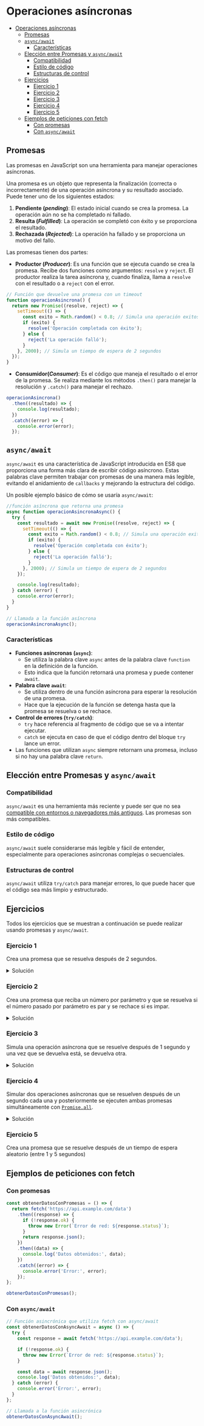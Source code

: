 # Operaciones asíncronas

- [Operaciones asíncronas](#operaciones-asíncronas)
  - [Promesas](#promesas)
  - [`async/await`](#asyncawait)
    - [Características](#características)
  - [Elección entre Promesas y `async/await`](#elección-entre-promesas-y-asyncawait)
    - [Compatibilidad](#compatibilidad)
    - [Estilo de código](#estilo-de-código)
    - [Estructuras de control](#estructuras-de-control)
  - [Ejercicios](#ejercicios)
    - [Ejercicio 1](#ejercicio-1)
    - [Ejercicio 2](#ejercicio-2)
    - [Ejercicio 3](#ejercicio-3)
    - [Ejercicio 4](#ejercicio-4)
    - [Ejercicio 5](#ejercicio-5)
  - [Ejemplos de peticiones con fetch](#ejemplos-de-peticiones-con-fetch)
    - [Con promesas](#con-promesas)
    - [Con `async/await`](#con-asyncawait)

## Promesas

Las promesas en JavaScript son una herramienta para manejar operaciones asíncronas.

Una promesa es un objeto que representa la finalización (correcta o incorrectamente) de una operación asíncrona y su resultado asociado. Puede tener uno de los siguientes estados:

1. **Pendiente (*pending*)**: El estado inicial cuando se crea la promesa. La operación aún no se ha completado ni fallado.
2. **Resulta (*Fulfilled*)**: La operación se completó con éxito y se proporciona el resultado.
3. **Rechazada (*Rejected*)**: La operación ha fallado y se proporciona un motivo del fallo.

Las promesas tienen dos partes:

- **Productor (*Producer*)**: Es una función que se ejecuta cuando se crea la promesa. Recibe dos funciones como argumentos: `resolve` y `reject`. El productor realiza la tarea asíncrona y, cuando finaliza, llama a `resolve` con el resultado o a `reject` con el error.

```js
// Función que devuelve una promesa con un timeout
function operacionAsincrona() {
  return new Promise((resolve, reject) => {
    setTimeout(() => {
      const exito = Math.random() < 0.8; // Simula una operación exitosa en un 80% de los casos
      if (exito) {
        resolve('Operación completada con éxito');
      } else {
        reject('La operación falló');
      }
    }, 2000); // Simula un tiempo de espera de 2 segundos
  });
}
```

- **Consumidor(*Consumer*)**: Es el código que maneja el resultado o el error de la promesa. Se realiza mediante los métodos `.then()` para manejar la resolución y `.catch()` para manejar el rechazo.

```js
operacionAsincrona()
  .then((resultado) => {
    console.log(resultado);
  })
  .catch((error) => {
    console.error(error);
  });
```

## `async/await`

`async/await` es una característica de JavaScript introducida en ES8 que proporciona una forma más clara de escribir código asíncrono. Estas palabras clave permiten trabajar con promesas de una manera más legible, evitando el anidamiento de `callbacks` y mejorando la estructura del código.

Un posible ejemplo básico de cómo se usaría `async/await`:

```js
//función asíncrona que retorna una promesa
async function operacionAsincronaAsync() {
  try {
    const resultado = await new Promise((resolve, reject) => {
      setTimeout(() => {
        const exito = Math.random() < 0.8; // Simula una operación exitosa en un 80% de los casos
        if (exito) {
          resolve('Operación completada con éxito');
        } else {
          reject('La operación falló');
        }
      }, 2000); // Simula un tiempo de espera de 2 segundos
    });

    console.log(resultado);
  } catch (error) {
    console.error(error);
  }
}

// Llamada a la función asíncrona
operacionAsincronaAsync();
```

### Características

- **Funciones asíncronas (`async`)**:
  - Se utiliza la palabra clave `async` antes de la palabra clave `function` en la definición de la función.
  - Esto indica que la función retornará una promesa y puede contener `await`.
- **Palabra clave `await`**:
  - Se utiliza dentro de una función asíncrona para esperar la resolución de una promesa.
  - Hace que la ejecución de la función se detenga hasta que la promesa se resuelva o se rechace.
- **Control de errores (`try/catch`)**:
  - `try` hace referencia al fragmento de código que se va a intentar ejecutar.
  - `catch` se ejecuta en caso de que el código dentro del bloque `try` lance un error.
- Las funciones que utilizan `async` siempre retornarn una promesa, incluso si no hay una palabra clave `return`.

## Elección entre Promesas y `async/await`

### Compatibilidad

`async/await` es una herramienta más reciente y puede ser que no sea [compatible con entornos o navegadores más antiguos](https://caniuse.com/async-functions). Las promesas son más compatibles.

### Estilo de código

`async/await` suele considerarse más legible y fácil de entender, especialmente para operaciones asíncronas complejas o secuenciales.

### Estructuras de control

`async/await` utiliza `try/catch` para manejar errores, lo que puede hacer que el código sea más limpio y estructurado.

## Ejercicios

Todos los ejercicios que se muestran a continuación se puede realizar usando promesas y `async/await`.

### Ejercicio 1

Crea una promesa que se resuelva después de 2 segundos.

<details>
  <summary>Solución</summary>

https://github.com/ipererol/Operaciones-Asincronas-JS/blob/b401d4294cb5930fbbfd42981445e292ffe0e9b1/ejercicio1.js#L1-L5

https://github.com/ipererol/Operaciones-Asincronas-JS/blob/b401d4294cb5930fbbfd42981445e292ffe0e9b1/ejercicio1.js#L12-L17

https://github.com/ipererol/Operaciones-Asincronas-JS/blob/b401d4294cb5930fbbfd42981445e292ffe0e9b1/ejercicio1.js#L23-L32

</details>

### Ejercicio 2

Crea una promesa que reciba un número por parámetro y que se resuelva si el número pasado por parámetro es par y se rechace si es impar.

<details>
  <summary>Solución</summary>

https://github.com/ipererol/Operaciones-Asincronas-JS/blob/286cbe98400df47c15c743aba64cd856cd561717/ejercicio2.js#L1-L9

https://github.com/ipererol/Operaciones-Asincronas-JS/blob/286cbe98400df47c15c743aba64cd856cd561717/ejercicio2.js#L16-L21

https://github.com/ipererol/Operaciones-Asincronas-JS/blob/e84f2f669e450887068a3b4baa4ad8605291c4ef/ejercicio2.js#L27-L36

</details>

### Ejercicio 3

Simula una operación asíncrona que se resuelve después de 1 segundo y una vez que se devuelva está, se devuelva otra.

<details>
  <summary>Solución</summary>

https://github.com/ipererol/Operaciones-Asincronas-JS/blob/80f5d14ad9a9f93e65fbed6827090c0f0ba8e5ac/ejercicio3.js#L1-L5

https://github.com/ipererol/Operaciones-Asincronas-JS/blob/80f5d14ad9a9f93e65fbed6827090c0f0ba8e5ac/ejercicio3.js#L7-L12

https://github.com/ipererol/Operaciones-Asincronas-JS/blob/80f5d14ad9a9f93e65fbed6827090c0f0ba8e5ac/ejercicio3.js#L14-L25

</details>

### Ejercicio 4

Simular dos operaciones asíncronas que se resuelven después de un segundo cada una y posteriormente se ejecuten ambas promesas simultáneamente con [`Promise.all`](https://developer.mozilla.org/es/docs/Web/JavaScript/Reference/Global_Objects/Promise/all).

<details>
  <summary>Solución</summary>

https://github.com/ipererol/Operaciones-Asincronas-JS/blob/4d93d372f4837af5467a7f0cba542635d4d787c8/ejercicio4.js#L1-L11

https://github.com/ipererol/Operaciones-Asincronas-JS/blob/4d93d372f4837af5467a7f0cba542635d4d787c8/ejercicio4.js#L13-L15

https://github.com/ipererol/Operaciones-Asincronas-JS/blob/80f5d14ad9a9f93e65fbed6827090c0f0ba8e5ac/ejercicio3.js#L31-L40

</details>


### Ejercicio 5

Crea una promesa que se resuelve después de un tiempo de espera aleatorio (entre 1 y 5 segundos)

## Ejemplos de peticiones con fetch

### Con promesas

```js
const obtenerDatosConPromesas = () => {
  return fetch('https://api.example.com/data')
    .then((response) => {
      if (!response.ok) {
        throw new Error(`Error de red: ${response.status}`);
      }
      return response.json();
    })
    .then((data) => {
      console.log('Datos obtenidos:', data);
    })
    .catch((error) => {
      console.error('Error:', error);
    });
};

obtenerDatosConPromesas();
```

### Con `async/await`

```js
// Función asincrónica que utiliza fetch con async/await
const obtenerDatosConAsyncAwait = async () => {
  try {
    const response = await fetch('https://api.example.com/data');

    if (!response.ok) {
      throw new Error(`Error de red: ${response.status}`);
    }

    const data = await response.json();
    console.log('Datos obtenidos:', data);
  } catch (error) {
    console.error('Error:', error);
  }
};

// Llamada a la función asincrónica
obtenerDatosConAsyncAwait();
```
